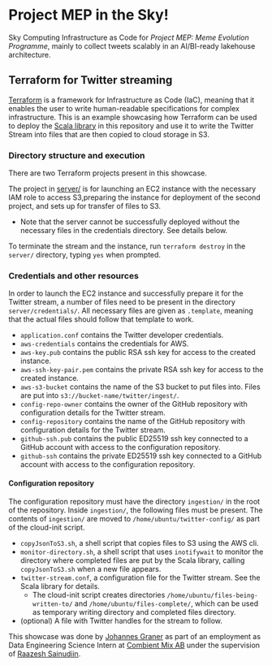 # Project MEP in the Sky!

Sky Computing Infrastructure as Code for *Project MEP: Meme Evolution Programme*, mainly to collect tweets scalably in an AI/BI-ready lakehouse architecture.

## Terraform for Twitter streaming
[Terraform](https://terraform.io) is a framework for Infrastructure as Code (IaC), meaning that it enables the user to write human-readable specifications for complex infrastructure. This is an example showcasing how Terraform can be used to deploy the [Scala library](../../sc/tw/) in this repository and use it to write the Twitter Stream into files that are then copied to cloud storage in S3.

### Directory structure and execution
There are two Terraform projects present in this showcase. 

The project in [server/](./server/) is for launching an EC2 instance with the necessary IAM role to access S3,preparing the instance for deployment of the second project, and sets up for transfer of files to S3.
  * Note that the server cannot be successfully deployed without the necessary files in the credentials directory. See details below.

To terminate the stream and the instance, run `terraform destroy` in the `server/` directory, typing `yes` when prompted.

### Credentials and other resources
In order to launch the EC2 instance and successfully prepare it for the Twitter stream, a number of files need to be present in the directory `server/credentials/`. All necessary files are given as `.template`, meaning that the actual files should follow that template to work.
* `application.conf` contains the Twitter developer credentials.
* `aws-credentials` contains the credentials for AWS.
* `aws-key.pub` contains the public RSA ssh key for access to the created instance.
* `aws-ssh-key-pair.pem` contains the private RSA ssh key for access to the created instance.
* `aws-s3-bucket` contains the name of the S3 bucket to put files into. Files are put into `s3://bucket-name/twitter/ingest/`.
* `config-repo-owner` contains the owner of the GitHub repository with configuration details for the Twitter stream.
* `config-repository` contains the name of the GitHub repository with configuration details for the Twitter stream.
* `github-ssh.pub` contains the public ED25519 ssh key connected to a GitHub account with access to the configuration repository.
* `github-ssh` contains the private ED25519 ssh key connected to a GitHub account with access to the configuration repository.

#### Configuration repository
The configuration repository must have the directory `ingestion/` in the root of the repository. Inside `ingestion/`, the following files must be present. The contents of `ingestion/` are moved to `/home/ubuntu/twitter-config/` as part of the cloud-init script.
* `copyJsonToS3.sh`, a shell script that copies files to S3 using the AWS cli.
* `monitor-directory.sh`, a shell script that uses `inotifywait` to monitor the directory where completed files are put by the Scala library, calling `copyJsonToS3.sh` when a new file appears.
* `twitter-stream.conf`, a configuration file for the Twitter stream. See the Scala library for details.
  * The cloud-init script creates directories `/home/ubuntu/files-being-written-to/` and `/home/ubuntu/files-complete/`, which can be used as temporary writing directory and completed files directory.
* (optional) A file with Twitter handles for the stream to follow.

This showcase was done by [Johannes Graner](https://github.com/johannes-graner) as part of an employment as Data Engineering Science Intern at [Combient Mix AB](https://combient.com/mix) under the supervision of [Raazesh Sainudiin](https://github.com/lamastex).

